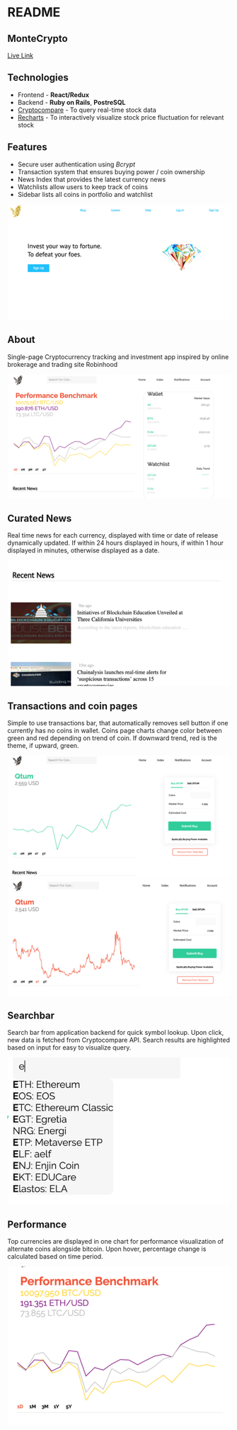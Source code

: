 # README

## MonteCrypto
[Live Link](https://montecrypto.herokuapp.com)



## Technologies
 * Frontend - **React/Redux**
 * Backend - **Ruby on Rails**, **PostreSQL**
 * [Cryptocompare](https://cryptocompare.com) - To query real-time stock data
 * [Recharts](http://recharts.org/en-US) - To interactively visualize stock price fluctuation for relevant stock

 ## Features
 * Secure user authentication using *Bcrypt*
 * Transaction system that ensures buying power / coin ownership
 * News Index that provides the latest currency news
 * Watchlists allow users to keep track of coins
 * Sidebar lists all coins in portfolio and watchlist

![screenshot](screenshot1.png)

## About
 Single-page Cryptocurrency tracking and investment app inspired by online brokerage and trading site Robinhood


![screenshot](screenshot2.png)

## Curated News

Real time news for each currency, displayed with time or date of release dynamically updated. If within 24 hours displayed in hours, if within 1 hour displayed in minutes, otherwise displayed as a date.

![screenshot](screenshot3.png)

## Transactions and coin pages

Simple to use transactions bar, that automatically removes sell button if one currently has no coins in wallet. Coins page charts change color between green and red depending on trend of coin. If downward trend, red is the theme, if upward, green.



![screenshot](screenshot4.png)
![screenshot](screenshot5.png)



## Searchbar

Search bar from application backend for quick symbol lookup. Upon click, new data is fetched from Cryptocompare API. Search results are highlighted based on input for easy to visualize query.

![screenshot](screenshot6.png)


## Performance

Top currencies are displayed in one chart for performance visualization of alternate coins alongside bitcoin. Upon hover, percentage change is calculated based on time period.

![screenshot](screenshot7.png)
